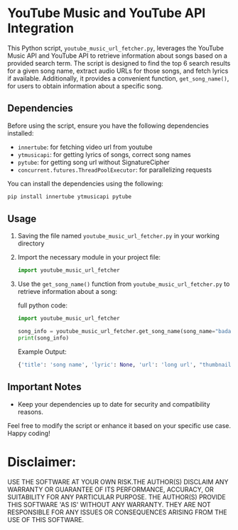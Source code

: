 # YouTube Music and YouTube API Integration

This Python script, `youtube_music_url_fetcher.py`, leverages the YouTube Music API and YouTube API to retrieve information about songs based on a provided search term. The script is designed to find the top 6 search results for a given song name, extract audio URLs for those songs, and fetch lyrics if available. Additionally, it provides a convenient function, `get_song_name()`, for users to obtain information about a specific song.

## Dependencies

Before using the script, ensure you have the following dependencies installed:

- `innertube`: for fetching video url from youtube
- `ytmusicapi`: for getting lyrics of songs, correct song names
- `pytube`: for getting song url without SignatureCipher
- `concurrent.futures.ThreadPoolExecutor`: for parallelizing requests

You can install the dependencies using the following:

```bash
pip install innertube ytmusicapi pytube
```

## Usage
1. Saving the file named `youtube_music_url_fetcher.py` in your working directory
   
2. Import the necessary module in your project file:

   ```python
   import youtube_music_url_fetcher
   ```
   
3. Use the `get_song_name()` function from `youtube_music_url_fetcher.py` to retrieve information about a song:

   full python code: 
   ```python
   import youtube_music_url_fetcher

   song_info = youtube_music_url_fetcher.get_song_name(song_name="badass")
   print(song_info)
   ```

   Example Output:

   ```python
   {'title': 'song name', 'lyric': None, 'url': 'long url', "thumbnail":'url of thumbnail'}
   ```

## Important Notes

- Keep your dependencies up to date for security and compatibility reasons.

Feel free to modify the script or enhance it based on your specific use case. Happy coding!


# Disclaimer:
USE THE SOFTWARE AT YOUR OWN RISK.THE AUTHOR(S) DISCLAIM ANY WARRANTY OR GUARANTEE OF ITS PERFORMANCE, ACCURACY, OR SUITABILITY FOR ANY PARTICULAR PURPOSE.
THE AUTHOR(S) PROVIDE THIS SOFTWARE 'AS IS' WITHOUT ANY WARRANTY. THEY ARE NOT RESPONSIBLE FOR ANY ISSUES OR CONSEQUENCES ARISING FROM THE USE OF THIS SOFTWARE.
